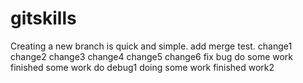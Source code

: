 # gitskills
Creating a new branch is quick and simple.
add merge test.
change1
change2
change3
change4
change5
change6
fix bug
do some work
finished some work
do debug1
doing some work
finished work2
